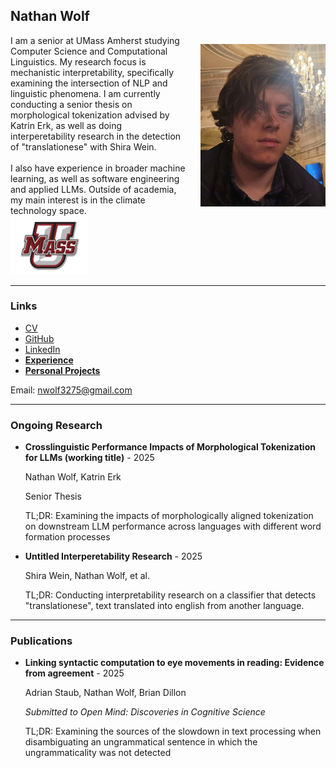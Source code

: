 ## Nathan Wolf

<div style="display: flex; align-items: center;">
  <p style="margin: 0; max-width: 70%;">
    I am a senior at UMass Amherst studying Computer Science and Computational Linguistics. My research focus is mechanistic interpretability, specifically examining the intersection of NLP and linguistic phenomena. I am currently conducting a senior thesis on morphological tokenization advised by Katrin Erk, as well as doing interperetability research in the detection of "translationese" with Shira Wein.
    <br><br>
    I also have experience in broader machine learning, as well as software engineering and applied LLMs. Outside of academia, my main interest is in the climate technology space.
  </p>
  <img src="face.jpg" alt="my face" style="width: 200px; margin-left: 20px;">
</div>

<img src="umass.jpeg" alt="umass logo" width="125"/>

-------------
### Links
- [CV](cv.pdf)
- [GitHub](https://github.com/Timmald)
- [LinkedIn](https://www.linkedin.com/in/nathanw0lf/)
- **[Experience](/experience)**
- **[Personal Projects](/projects)**

Email: [nwolf3275@gmail.com](mailto:nwolf3275@gmail.com)

-----------------
### Ongoing Research
- **Crosslinguistic Performance Impacts of Morphological Tokenization for LLMs (working title)** - 2025

  Nathan Wolf, Katrin Erk

  Senior Thesis


  TL;DR: Examining the impacts of morphologically aligned tokenization on downstream LLM performance across languages with different word formation processes

- **Untitled Interperetability Research** - 2025

  Shira Wein, Nathan Wolf, et al.


  TL;DR: Conducting interpretability research on a classifier that detects "translationese", text translated into english from another language.
  
----------------------
### Publications
- **Linking syntactic computation to eye movements in reading:  Evidence from agreement** - 2025

  Adrian Staub, Nathan Wolf, Brian Dillon

  *Submitted to Open Mind: Discoveries in Cognitive Science*


  TL;DR: Examining the sources of the slowdown in text processing when disambiguating an ungrammatical sentence in which the ungrammaticality was not detected
